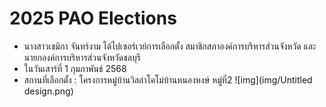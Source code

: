 # 2025 PAO Elections
- นางสาวเขมิกา จันทร์งาม ได้ไปเซอร์เวย์การเลือกตั้ง สมาชิกสภาองค์การบริหารส่วนจังหวัด และนายกองค์การบริหารส่วนจังหวัดชลบุรี
- ในวันเสาร์ที่ 1 กุมภาพันธ์ 2568 
- สถานที่เลือกตั้ง : โครงการหมู่บ้านวิลล่าโคโม่บ้านหนองหงษ์ หมู่ที่2
![img](img/Untitled design.png)
